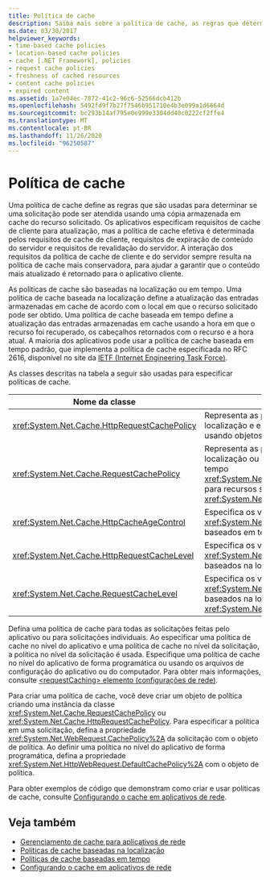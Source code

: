 ```yaml
---
title: Política de cache
description: Saiba mais sobre a política de cache, as regras que determinam se uma solicitação pode ser satisfeita usando uma cópia armazenada em cache do recurso solicitado.
ms.date: 03/30/2017
helpviewer_keywords:
- time-based cache policies
- location-based cache policies
- cache [.NET Framework], policies
- request cache policies
- freshness of cached resources
- content cache policies
- expired content
ms.assetid: 1a7e04ec-7872-41c2-96c6-52566dcb412b
ms.openlocfilehash: 5492fd9f7b27f7546b951710e4b3e099a1d6664d
ms.sourcegitcommit: bc293b14af795e0e999e3304dd40c0222cf2ffe4
ms.translationtype: MT
ms.contentlocale: pt-BR
ms.lasthandoff: 11/26/2020
ms.locfileid: "96250587"
---
```

# <a name="cache-policy"></a>Política de cache

Uma política de cache define as regras que são usadas para determinar se uma solicitação pode ser atendida usando uma cópia armazenada em cache do recurso solicitado. Os aplicativos especificam requisitos de cache de cliente para atualização, mas a política de cache efetiva é determinada pelos requisitos de cache de cliente, requisitos de expiração de conteúdo do servidor e requisitos de revalidação do servidor. A interação dos requisitos da política de cache de cliente e do servidor sempre resulta na política de cache mais conservadora, para ajudar a garantir que o conteúdo mais atualizado é retornado para o aplicativo cliente.  
  
 As políticas de cache são baseadas na localização ou em tempo. Uma política de cache baseada na localização define a atualização das entradas armazenadas em cache de acordo com o local em que o recurso solicitado pode ser obtido. Uma política de cache baseada em tempo define a atualização das entradas armazenadas em cache usando a hora em que o recurso foi recuperado, os cabeçalhos retornados com o recurso e a hora atual. A maioria dos aplicativos pode usar a política de cache baseada em tempo padrão, que implementa a política de cache especificada no RFC 2616, disponível no site da [IETF (Internet Engineering Task Force)](https://www.ietf.org/).  
  
 As classes descritas na tabela a seguir são usadas para especificar políticas de cache.  
  
|Nome da classe|Descrição|  
|----------------|-----------------|  
|<xref:System.Net.Cache.HttpRequestCachePolicy>|Representa as políticas de cache baseadas na localização e em tempo para recursos solicitados usando objetos <xref:System.Net.HttpWebRequest>.|  
|<xref:System.Net.Cache.RequestCachePolicy>|Representa as políticas de cache baseadas na localização ou a política de cache baseada em tempo <xref:System.Net.Cache.RequestCacheLevel.Default> para recursos solicitados usando objetos <xref:System.Net.WebRequest>.|  
|<xref:System.Net.Cache.HttpCacheAgeControl>|Especifica os valores usados para criar objetos <xref:System.Net.Cache.HttpRequestCachePolicy> baseados em tempo.|  
|<xref:System.Net.Cache.HttpRequestCacheLevel>|Especifica os valores usados para criar objetos <xref:System.Net.Cache.HttpRequestCachePolicy> baseados na localização e em tempo.|  
|<xref:System.Net.Cache.RequestCacheLevel>|Especifica os valores usados para criar objetos <xref:System.Net.Cache.RequestCachePolicy> baseados na localização e em tempo <xref:System.Net.Cache.RequestCacheLevel.Default>.|  
  
 Defina uma política de cache para todas as solicitações feitas pelo aplicativo ou para solicitações individuais. Ao especificar uma política de cache no nível do aplicativo e uma política de cache no nível da solicitação, a política no nível da solicitação é usada. Especifique uma política de cache no nível do aplicativo de forma programática ou usando os arquivos de configuração do aplicativo ou do computador. Para obter mais informações, consulte [ \<requestCaching> elemento (configurações de rede)](../configure-apps/file-schema/network/requestcaching-element-network-settings.md).  
  
 Para criar uma política de cache, você deve criar um objeto de política criando uma instância da classe <xref:System.Net.Cache.RequestCachePolicy> ou <xref:System.Net.Cache.HttpRequestCachePolicy>. Para especificar a política em uma solicitação, defina a propriedade <xref:System.Net.WebRequest.CachePolicy%2A> da solicitação com o objeto de política. Ao definir uma política no nível do aplicativo de forma programática, defina a propriedade <xref:System.Net.HttpWebRequest.DefaultCachePolicy%2A> com o objeto de política.  
  
 Para obter exemplos de código que demonstram como criar e usar políticas de cache, consulte [Configurando o cache em aplicativos de rede](configuring-caching-in-network-applications.md).  
  
## <a name="see-also"></a>Veja também

- [Gerenciamento de cache para aplicativos de rede](cache-management-for-network-applications.md)
- [Políticas de cache baseadas na localização](location-based-cache-policies.md)
- [Políticas de cache baseadas em tempo](time-based-cache-policies.md)
- [Configurando o cache em aplicativos de rede](configuring-caching-in-network-applications.md)
